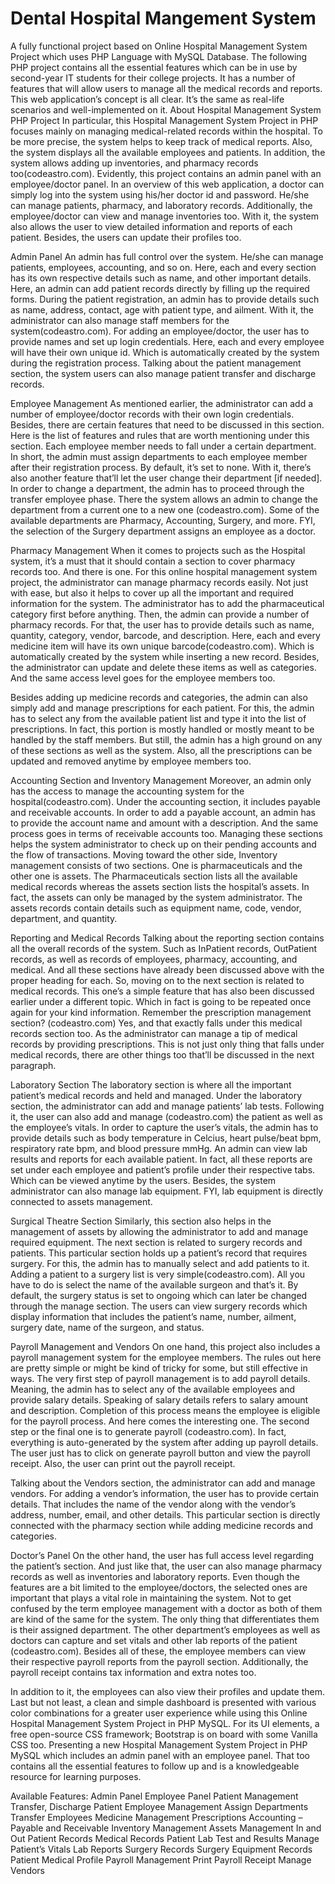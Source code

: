 # Dental Hospital Mangement System
 A fully functional project based on Online Hospital Management System Project which uses PHP Language with MySQL Database. The following PHP project contains all the essential features which can be in use by second-year IT students for their college projects. It has a number of features that will allow users to manage all the medical records and reports. This web application’s concept is all clear. It’s the same as real-life scenarios and well-implemented on it.
About Hospital Management System PHP Project
In particular, this Hospital Management System Project in PHP focuses mainly on managing medical-related records within the hospital. To be more precise, the system helps to keep track of medical reports. Also, the system displays all the available employees and patients. In addition, the system allows adding up inventories, and pharmacy records too(codeastro.com). Evidently, this project contains an admin panel with an employee/doctor panel. In an overview of this web application, a doctor can simply log into the system using his/her doctor id and password. He/she can manage patients, pharmacy, and laboratory records. Additionally, the employee/doctor can view and manage inventories too. With it, the system also allows the user to view detailed information and reports of each patient. Besides, the users can update their profiles too.

Admin Panel
An admin has full control over the system. He/she can manage patients, employees, accounting, and so on. Here, each and every section has its own respective details such as name, and other important details. Here, an admin can add patient records directly by filling up the required forms. During the patient registration, an admin has to provide details such as name, address, contact, age with patient type, and ailment. With it, the administrator can also manage staff members for the system(codeastro.com). For adding an employee/doctor, the user has to provide names and set up login credentials. Here, each and every employee will have their own unique id. Which is automatically created by the system during the registration process. Talking about the patient management section, the system users can also manage patient transfer and discharge records.

Employee Management
As mentioned earlier, the administrator can add a number of employee/doctor records with their own login credentials. Besides, there are certain features that need to be discussed in this section. Here is the list of features and rules that are worth mentioning under this section. Each employee member needs to fall under a certain department. In short, the admin must assign departments to each employee member after their registration process. By default, it’s set to none. With it, there’s also another feature that’ll let the user change their department [if needed]. In order to change a department, the admin has to proceed through the transfer employee phase. There the system allows an admin to change the department from a current one to a new one (codeastro.com). Some of the available departments are Pharmacy, Accounting, Surgery, and more. FYI, the selection of the Surgery department assigns an employee as a doctor.

Pharmacy Management
When it comes to projects such as the Hospital system, it’s a must that it should contain a section to cover pharmacy records too. And there is one. For this online hospital management system project, the administrator can manage pharmacy records easily. Not just with ease, but also it helps to cover up all the important and required information for the system. The administrator has to add the pharmaceutical category first before anything. Then, the admin can provide a number of pharmacy records. For that, the user has to provide details such as name, quantity, category, vendor, barcode, and description. Here, each and every medicine item will have its own unique barcode(codeastro.com). Which is automatically created by the system while inserting a new record. Besides, the administrator can update and delete these items as well as categories. And the same access level goes for the employee members too.

Besides adding up medicine records and categories, the admin can also simply add and manage prescriptions for each patient. For this, the admin has to select any from the available patient list and type it into the list of prescriptions. In fact, this portion is mostly handled or mostly meant to be handled by the staff members. But still, the admin has a high ground on any of these sections as well as the system. Also, all the prescriptions can be updated and removed anytime by employee members too.

Accounting Section and Inventory Management
Moreover, an admin only has the access to manage the accounting system for the hospital(codeastro.com). Under the accounting section, it includes payable and receivable accounts. In order to add a payable account, an admin has to provide the account name and amount with a description. And the same process goes in terms of receivable accounts too. Managing these sections helps the system administrator to check up on their pending accounts and the flow of transactions. Moving toward the other side, Inventory management consists of two sections. One is pharmaceuticals and the other one is assets. The Pharmaceuticals section lists all the available medical records whereas the assets section lists the hospital’s assets. In fact, the assets can only be managed by the system administrator. The assets records contain details such as equipment name, code, vendor, department, and quantity.

Reporting and Medical Records
Talking about the reporting section contains all the overall records of the system. Such as InPatient records, OutPatient records, as well as records of employees, pharmacy, accounting, and medical. And all these sections have already been discussed above with the proper heading for each. So, moving on to the next section is related to medical records. This one’s a simple feature that has also been discussed earlier under a different topic. Which in fact is going to be repeated once again for your kind information. Remember the prescription management section? (codeastro.com) Yes, and that exactly falls under this medical records section too. As the administrator can manage a tip of medical records by providing prescriptions. This is not just only thing that falls under medical records, there are other things too that’ll be discussed in the next paragraph.

Laboratory Section
The laboratory section is where all the important patient’s medical records and held and managed. Under the laboratory section, the administrator can add and manage patients’ lab tests. Following it, the user can also add and manage (codeastro.com) the patient as well as the employee’s vitals. In order to capture the user’s vitals, the admin has to provide details such as body temperature in Celcius, heart pulse/beat bpm, respiratory rate bpm, and blood pressure mmHg. An admin can view lab results and reports for each available patient. In fact, all these reports are set under each employee and patient’s profile under their respective tabs. Which can be viewed anytime by the users. Besides, the system administrator can also manage lab equipment. FYI, lab equipment is directly connected to assets management.

Surgical Theatre Section
Similarly, this section also helps in the management of assets by allowing the administrator to add and manage required equipment. The next section is related to surgery records and patients. This particular section holds up a patient’s record that requires surgery. For this, the admin has to manually select and add patients to it. Adding a patient to a surgery list is very simple(codeastro.com). All you have to do is select the name of the available surgeon and that’s it. By default, the surgery status is set to ongoing which can later be changed through the manage section. The users can view surgery records which display information that includes the patient’s name, number, ailment, surgery date, name of the surgeon, and status.

Payroll Management and Vendors
On one hand, this project also includes a payroll management system for the employee members. The rules out here are pretty simple or might be kind of tricky for some, but still effective in ways. The very first step of payroll management is to add payroll details. Meaning, the admin has to select any of the available employees and provide salary details. Speaking of salary details refers to salary amount and description. Completion of this process means the employee is eligible for the payroll process. And here comes the interesting one. The second step or the final one is to generate payroll (codeastro.com). In fact, everything is auto-generated by the system after adding up payroll details. The user just has to click on generate payroll button and view the payroll receipt. Also, the user can print out the payroll receipt.

Talking about the Vendors section, the administrator can add and manage vendors. For adding a vendor’s information, the user has to provide certain details. That includes the name of the vendor along with the vendor’s address, number, email, and other details. This particular section is directly connected with the pharmacy section while adding medicine records and categories.

Doctor’s Panel
On the other hand, the user has full access level regarding the patient’s section. And just like that, the user can also manage pharmacy records as well as inventories and laboratory reports. Even though the features are a bit limited to the employee/doctors, the selected ones are important that plays a vital role in maintaining the system. Not to get confused by the term employee management with a doctor as both of them are kind of the same for the system. The only thing that differentiates them is their assigned department. The other department’s employees as well as doctors can capture and set vitals and other lab reports of the patient (codeastro.com). Besides all of these, the employee members can view their respective payroll reports from the payroll section. Additionally, the payroll receipt contains tax information and extra notes too.

In addition to it, the employees can also view their profiles and update them. Last but not least, a clean and simple dashboard is presented with various color combinations for a greater user experience while using this Online Hospital Management System Project in PHP MySQL. For its UI elements, a free open-source CSS framework; Bootstrap is on board with some Vanilla CSS too. Presenting a new Hospital Management System Project in PHP MySQL which includes an admin panel with an employee panel. That too contains all the essential features to follow up and is a knowledgeable resource for learning purposes.

Available Features:
Admin Panel
Employee Panel
Patient Management
Transfer, Discharge Patient
Employee Management
Assign Departments
Transfer Employees
Medicine Management
Prescriptions
Accounting – Payable and Receivable
Inventory Management
Assets Management
In and Out Patient Records
Medical Records
Patient Lab Test and Results
Manage Patient’s Vitals
Lab Reports
Surgery Records
Surgery Equipment Records
Patient Medical Profile
Payroll Management
Print Payroll Receipt
Manage Vendors
